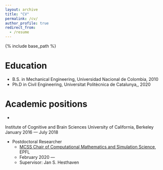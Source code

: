 ```yaml
---
layout: archive
title: "CV"
permalink: /cv/
author_profile: true
redirect_from:
  - /resume
---
```


{% include base_path %}

Education
======
* B.S. in Mechanical Engineering, Universidad Nacional de Colombia, 2010
* Ph.D in Civil Engineering, Universitat Politècnica de Catalunya,, 2020 

Academic positions
======
* 
Institute of Cognitive and Brain Sciences
University of California, Berkeley
January 2016 — July 2018
* Postdoctoral Researcher
  * [MCSS Chair of Computational Mathematics and Simulation Science](https://www.epfl.ch/labs/mcss/), EPFL 
  * February 2020 —
  * Supervisor: Jan S. Hesthaven
